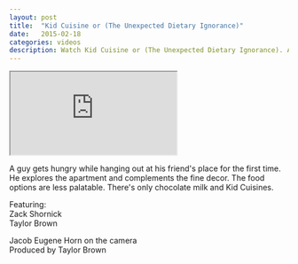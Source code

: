 ```yaml
---
layout: post
title:  "Kid Cuisine or (The Unexpected Dietary Ignorance)"
date:   2015-02-18
categories: videos
description: Watch Kid Cuisine or (The Unexpected Dietary Ignorance). A guy gets hungry while hanging out at his friend's place. There's only chocolate milk and Kid Cuisines.
---
```


<div class="embed-responsive embed-responsive-16by9">
	<iframe class="embed-responsive-item" src="http://www.youtube.com/embed/2VJXFaYLVW0?rel=0" allowfullscreen></iframe>
</div>

A guy gets hungry while hanging out at his friend's place for the first time. He explores the apartment and complements the fine decor. The food options are less palatable. There's only chocolate milk and Kid Cuisines.

Featuring:<br>
Zack Shornick<br>
Taylor Brown

Jacob Eugene Horn on the camera<br>
Produced by Taylor Brown